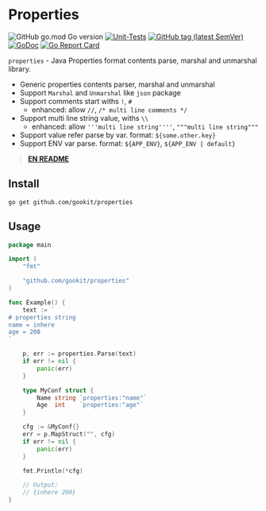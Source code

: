 # Properties

![GitHub go.mod Go version](https://img.shields.io/github/go-mod/go-version/gookit/properties?style=flat-square)
[![Unit-Tests](https://github.com/gookit/properties/actions/workflows/go.yml/badge.svg)](https://github.com/gookit/properties/actions/workflows/go.yml)
[![GitHub tag (latest SemVer)](https://img.shields.io/github/tag/gookit/properties)](https://github.com/gookit/properties)
[![GoDoc](https://godoc.org/github.com/gookit/properties?status.svg)](https://pkg.go.dev/github.com/gookit/properties/v3)
[![Go Report Card](https://goreportcard.com/badge/github.com/gookit/properties)](https://goreportcard.com/report/github.com/gookit/properties)

`properties` - Java Properties format contents parse, marshal and unmarshal library.

- Generic properties contents parser, marshal and unmarshal
- Support `Marshal` and `Unmarshal` like `json` package
- Support comments start withs `!`, `#`
    - enhanced: allow `//`, `/* multi line comments */`
- Support multi line string value, withs `\\`
    - enhanced: allow `'''multi line string''''`, `"""multi line string"""`
- Support value refer parse by var. format: `${some.other.key}`
- Support ENV var parse. format: `${APP_ENV}`, `${APP_ENV | default}`

> **[EN README](README.md)**

## Install

```shell
go get github.com/gookit/properties
```

## Usage

```go
package main

import (
	"fmt"

	"github.com/gookit/properties"
)

func Example() {
	text := `
# properties string
name = inhere
age = 200
`

	p, err := properties.Parse(text)
	if err != nil {
		panic(err)
	}

	type MyConf struct {
		Name string `properties:"name"`
		Age  int    `properties:"age"`
	}

	cfg := &MyConf{}
	err = p.MapStruct("", cfg)
	if err != nil {
		panic(err)
	}

	fmt.Println(*cfg)

	// Output:
	// {inhere 200}
}
```

